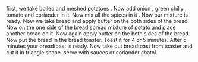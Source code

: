 first, we take boiled and meshed potatoes . Now add onion , green chilly , tomato and coriander in it.
Now mix all the spices in it . Now our mixture is ready. 
Now we take bread and apply butter on the both sides of the bread.
Now on the one side of the bread spread mixture of potato and place another bread on it.
Now again apply butter on the both sides of the bread.
Now put the bread in the bread toaster.
Toast it for 4 or 5 minutes.
After 5 minutes your breadtoast is ready.
Now take out breadtoast from toaster and cut it in triangle shape.
serve with sauces or coriander chatni.